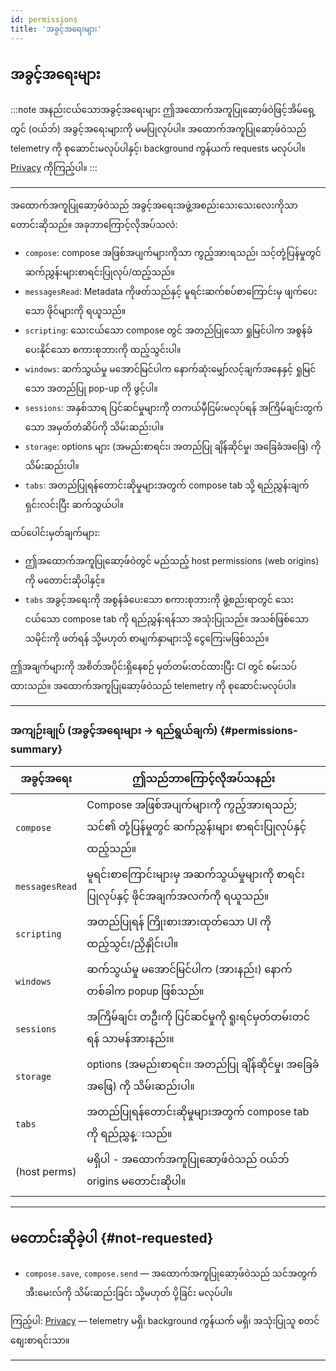 ```yaml
---
id: permissions
title: 'အခွင့်အရေးများ'
---
```


## အခွင့်အရေးများ

:::note အနည်းငယ်သောအခွင့်အရေးများ
ဤအထောက်အကူပြုဆော့ဖ်ဝဲဖြင့်အိမ်ရှေ့တွင် (ဝယ်ဘ်) အခွင့်အရေးများကို မမပြုလုပ်ပါ။ အထောက်အကူပြုဆော့ဖ်ဝဲသည် telemetry ကို စုဆောင်းမလုပ်ပါနှင့်၊ background ကွန်ယက် requests မလုပ်ပါ။ [Privacy](privacy) ကိုကြည့်ပါ။
:::

---

အထောက်အကူပြုဆော့ဖ်ဝဲသည် အခွင့်အရေးအဖွဲ့အစည်းသေးသေးလေးကိုသာ တောင်းဆိုသည်။ အခုဘာကြောင့်လိုအပ်သလဲ:

- `compose`: compose အဖြစ်အပျက်များကိုသာ ကွည့်အားရသည်၊ သင့်တုံ့ပြန်မှုတွင် ဆက်ညွှန်းများစာရင်းပြုလုပ်/ထည့်သည်။
- `messagesRead`: Metadata ကိုဖတ်သည်နှင့် မူရင်းဆက်စပ်စာကြောင်းမှ ဖျက်ပေးသော ဖိုင်များကို ရယူသည်။
- `scripting`: သေးငယ်သော compose တွင် အတည်ပြုသော ရှုမြင်ပါက အစွန်ခံပေးနိုင်သော စကားစုဘားကို ထည့်သွင်းပါ။
- `windows`: ဆက်သွယ်မှု မအောင်မြင်ပါက နောက်ဆုံးမျှော်လင့်ချက်အနေနှင့် ရှုမြင်သော အတည်ပြု pop-up ကို ဖွင့်ပါ။
- `sessions`: အနှစ်သာရ ပြင်ဆင်မှုများကို တကယ်မှီငြမ်းမလုပ်ရန် အကြိမ်ချင်းတွက်သော အမှတ်တံဆိပ်ကို သိမ်းဆည်းပါ။
- `storage`: options များ (အမည်းစာရင်း၊ အတည်ပြု ချိန်ဆိုင်မှု၊ အခြေခံအဖြေ) ကို သိမ်းဆည်းပါ။
- `tabs`: အတည်ပြုရန်တောင်းဆိုမှုများအတွက် compose tab သို့ ရည်ညွှန်းချက်ရှင်းလင်းပြီး ဆက်သွယ်ပါ။

ထပ်ပေါင်းမှတ်ချက်များ:

- ဤအထောက်အကူပြုဆော့ဖ်ဝဲတွင် မည်သည့် host permissions (web origins) ကို မတောင်းဆိုပါနှင့်။
- `tabs` အခွင့်အရေးကို အစွန်ခံပေးသော စကားစုဘားကို ဖွဲ့စည်းရာတွင် သေးငယ်သော compose tab ကို ရည်ညွှန်းရန်သာ အသုံးပြုသည်။ အသစ်ဖြစ်သော သမိုင်းကို ဖတ်ရန် သို့မဟုတ် စာမျက်နှာများသို့ ငွေကြေးမဖြစ်သည်။

ဤအချက်များကို အစိတ်အပိုင်းရှိနေစဉ် မှတ်တမ်းတင်ထားပြီး CI တွင် စမ်းသပ်ထားသည်။ အထောက်အကူပြုဆော့ဖ်ဝဲသည် telemetry ကို စုဆောင်းမလုပ်ပါ။

---

### အကျဉ်းချုပ် (အခွင့်အရေးများ → ရည်ရွယ်ချက်) {#permissions-summary}

| အခွင့်အရေး     | ဤသည်ဘာကြောင့်လိုအပ်သနည်း                                                                               |
| -------------- | ------------------------------------------------------------------------------------------------------ |
| `compose`      | Compose အဖြစ်အပျက်များကို ကွည့်အားရသည်; သင်၏ တုံ့ပြန်မှုတွင် ဆက်ညွှန်းများ စာရင်းပြုလုပ်နှင့် ထည့်သည်။ |
| `messagesRead` | မူရင်းစာကြောင်းများမှ အဆက်သွယ်မှုများကို စာရင်းပြုလုပ်နှင့် ဖိုင်အချက်အလက်ကို ရယူသည်။                  |
| `scripting`    | အတည်ပြုရန် ကြိုးစားအားထုတ်သော UI ကို ထည့်သွင်း/ညှိနှိုင်းပါ။                                           |
| `windows`      | ဆက်သွယ်မှု မအောင်မြင်ပါက (အားနည်း) နောက်တစ်ခါက popup ဖြစ်သည်။                                          |
| `sessions`     | အကြိမ်ချင်း တဦးကို ပြင်ဆင်မှုကို ရူးရင်မှတ်တမ်းတင်ရန် သာမန်အားနည်း။                                    |
| `storage`      | options (အမည်းစာရင်း၊ အတည်ပြု ချိန်ဆိုင်မှု၊ အခြေခံအဖြေ) ကို သိမ်းဆည်းပါ။                              |
| `tabs`         | အတည်ပြုရန်တောင်းဆိုမှုများအတွက် compose tab ကို ရည်ညွှန္းသည်။                                          |
| (host perms)   | မရှိပါ - အထောက်အကူပြုဆော့ဖ်ဝဲသည် ဝယ်ဘ် origins မတောင်းဆိုပါ။                                           |

---

## မတောင်းဆိုခဲ့ပါ {#not-requested}

- `compose.save`, `compose.send` — အထောက်အကူပြုဆော့ဖ်ဝဲသည် သင်အတွက် အီးမေးလ်ကို သိမ်းဆည်းခြင်း သို့မဟုတ် ပို့ခြင်း မလုပ်ပါ။

ကြည့်ပါ: [Privacy](privacy) — telemetry မရှိ၊ background ကွန်ယက် မရှိ၊ အသုံးပြုသူ စတင်စျေးစာရင်းသာ။

---
